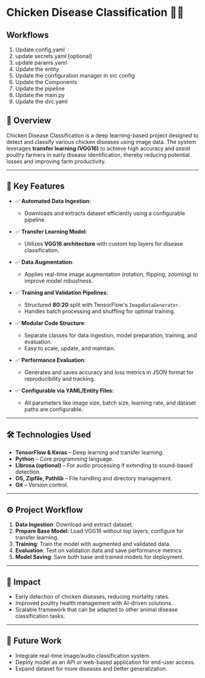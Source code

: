 # Chicken Disease Classification 🐔🦠

## Workflows

1. Update config.yaml
2. update secrets.yaml [optional]
3. update params.yaml
4. Update the entity
5. Update the configuration manager in src config
6. Update the Components
7. Update the pipeline
8. Update the main.py
9. Update the dvc.yaml

## 📌 Overview  
Chicken Disease Classification is a deep learning-based project designed to detect and classify various chicken diseases using image data. The system leverages **transfer learning (VGG16)** to achieve high accuracy and assist poultry farmers in early disease identification, thereby reducing potential losses and improving farm productivity.

---

## 🚀 Key Features  

- ✅ **Automated Data Ingestion**: 
  - Downloads and extracts dataset efficiently using a configurable pipeline.  

- ✅ **Transfer Learning Model**: 
  - Utilizes **VGG16 architecture** with custom top layers for disease classification.  

- ✅ **Data Augmentation**: 
  - Applies real-time image augmentation (rotation, flipping, zooming) to improve model robustness.  

- ✅ **Training and Validation Pipelines**: 
  - Structured **80:20** split with TensorFlow's `ImageDataGenerator`.  
  - Handles batch processing and shuffling for optimal training.  

- ✅ **Modular Code Structure**: 
  - Separate classes for data ingestion, model preparation, training, and evaluation.  
  - Easy to scale, update, and maintain.  

- ✅ **Performance Evaluation**: 
  - Generates and saves accuracy and loss metrics in JSON format for reproducibility and tracking.  

- ✅ **Configurable via YAML/Entity Files**: 
  - All parameters like image size, batch size, learning rate, and dataset paths are configurable.  

---

## 🛠️ Technologies Used  

- **TensorFlow & Keras** – Deep learning and transfer learning.  
- **Python** – Core programming language.  
- **Librosa (optional)** – For audio processing if extending to sound-based detection.  
- **OS, Zipfile, Pathlib** – File handling and directory management.  
- **Git** – Version control.  

---

## ⚙️ Project Workflow  

1. **Data Ingestion**: Download and extract dataset.  
2. **Prepare Base Model**: Load VGG16 without top layers, configure for transfer learning.  
3. **Training**: Train the model with augmented and validated data.  
4. **Evaluation**: Test on validation data and save performance metrics.  
5. **Model Saving**: Save both base and trained models for deployment.  

---

## 🎯 Impact  

- Early detection of chicken diseases, reducing mortality rates.  
- Improved poultry health management with AI-driven solutions.  
- Scalable framework that can be adapted to other animal disease classification tasks.

---

## 🚧 Future Work  

- Integrate real-time image/audio classification system.  
- Deploy model as an API or web-based application for end-user access.  
- Expand dataset for more diseases and better generalization.
